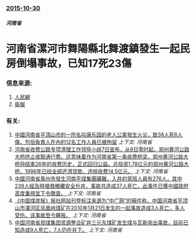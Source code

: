 ### [2015-10-30](/news/2015/10/30/index.md)

##### 河南省
# 河南省漯河市舞陽縣北舞渡鎮發生一起民房倒塌事故，已知17死23傷 




### 信息来源:

1. [人民網](http://politics.people.com.cn/BIG5/n/2015/1101/c70731-27761890.html)
2. [衛報](http://www.theguardian.com/world/2015/oct/31/building-collapse-in-china-leaves-at-least-17-dead)

### 有关:

1. [中國河南省平頂山市的一所名叫康乐园的老人公寓發生火災，致38人死6人傷，包括負責人在內的12名工作人員已被拘留](/news/2015/05/25/中國河南省平頂山市的一所名叫康乐园的老人公寓發生火災-致38人死6人傷-包括負責人在內的12名工作人員已被拘留.md) _上下文: 河南省_
2. [河南省收费公路专项清理工作领导小组7日宣布，从8日零时起，郑州黄河公路大桥终止收取通行费。这意味着作为河南省第一条收费桥梁，郑州黄河公路大桥将结束26年的收费历史，正式回归公益。总投资1.78亿元的郑州黄河公路大桥，1996年已经全部还清贷款，违规收费14.5亿元。](/news/2012/10/7/河南省收费公路专项清理工作领导小组7日宣布-从8日零时起-郑州黄河公路大桥终止收取通行费-这意味着作为河南省第一条收费桥.md) _上下文: 河南省_
3. [ 中國河南省禹州市發生河南平煤集團礦難，入井的當班人員有276人，其中239人經及時搶救撤離安全升井，事故共造成37人死亡。此事件已獲中國政府高度重視並下令徹查。 ](/news/2010/10/16/中國河南省禹州市發生河南平煤集團礦難-入井的當班人員有276人-其中239人經及時搶救撤離安全升井-事故共造成37人死.md) _上下文: 河南省_
4. [ 《中国煤炭报》报社网站刊登标注来源为“中广网”的稿件称，中国河南省平顶山市湛河区凤凰岭煤矿在2010年1月21日发生的一起事故造成3人死亡，多人受伤，该事故至今瞒报。](/news/2010/08/21/中国煤炭报-报社网站刊登标注来源为-中广网-的稿件称-中国河南省平顶山市湛河区凤凰岭煤矿在2010年1月21日发生的.md) _上下文: 河南省_
5. [ 中国河南省郑煤集团资源整合矿井三元东煤矿发生煤与瓦斯突出事故，目前已知造成9人死亡，7人仍在井下。](/news/2010/08/2/中国河南省郑煤集团资源整合矿井三元东煤矿发生煤与瓦斯突出事故-目前已知造成9人死亡-7人仍在井下.md) _上下文: 河南省_
